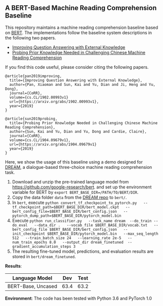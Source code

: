 A BERT-Based Machine Reading Comprehension Baseline
------------------------------------------------------

This repository maintains a machine reading comprehension baseline based on [BERT](https://arxiv.org/abs/1810.04805). The implementations follow the baseline system descriptions in the following two papers. 

* [Improving Question Answering with External Knowledge](https://arxiv.org/abs/1902.00993)
* [Probing Prior Knowledge Needed in Challenging Chinese Machine Reading Comprehension](https://arxiv.org/abs/1904.09679)

If you find this code useful, please consider citing the following papers.

```
@article{pan2019improving,
  title={Improving Question Answering with External Knowledge},
  author={Pan, Xiaoman and Sun, Kai and Yu, Dian and Ji, Heng and Yu, Dong},
  journal={CoRR},
  volume={cs.CL/1902.00993v1}
  url={https://arxiv.org/abs/1902.00993v1},
  year={2019}
}

@article{sun2019probing,
  title={Probing Prior Knowledge Needed in Challenging Chinese Machine Reading Comprehension},
  author={Sun, Kai and Yu, Dian and Yu, Dong and Cardie, Claire},
  journal={CoRR},
  volume={cs.CL/1904.09679v1},
  url={https://arxiv.org/abs/1904.09679v1}
  year={2019}
}
```

Here, we show the usage of this baseline using a demo designed for [DREAM](https://dataset.org/dream/), a dialogue-based three-choice machine reading comprehension task.

  1. Download and unzip the pre-trained language model from https://github.com/google-research/bert. and set up the environment variable for BERT by ```export BERT_BASE_DIR=/PATH/TO/BERT/DIR```.
  2. Copy the data folder ```data``` from the [DREAM repo](https://github.com/nlpdata/dream) to ```bert/```.
  3. In ```bert```, execute ```python convert_tf_checkpoint_to_pytorch.py   --tf_checkpoint_path=$BERT_BASE_DIR/bert_model.ckpt   --bert_config_file=$BERT_BASE_DIR/bert_config.json   --pytorch_dump_path=$BERT_BASE_DIR/pytorch_model.bin```
  4. Execute ```python run_classifier.py   --task_name dream  --do_train --do_eval   --data_dir .   --vocab_file $BERT_BASE_DIR/vocab.txt   --bert_config_file $BERT_BASE_DIR/bert_config.json   --init_checkpoint $BERT_BASE_DIR/pytorch_model.bin   --max_seq_length 512   --train_batch_size 24   --learning_rate 2e-5   --num_train_epochs 8.0   --output_dir dream_finetuned  --gradient_accumulation_steps 3```
  5. The resulting fine-tuned model, predictions, and evaluation results are stored in ```bert/dream_finetuned```.

**Results**:

| Language Model       | Dev   | Test |
| -------------------- | ----- | ---- |
| BERT-Base, Uncased   | 63.4  | 63.2 |

**Environment**: The code has been tested with Python 3.6 and PyTorch 1.0
